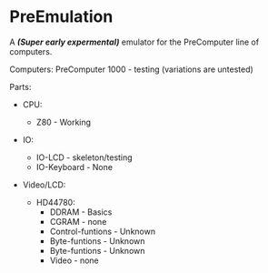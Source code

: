 # PreEmulation
A ***(Super early expermental)*** emulator for the PreComputer line of computers.


Computers:
  PreComputer 1000 - testing (variations are untested)

Parts:
   - CPU:
  	 - Z80 - Working

   - IO:
  	 - IO-LCD - skeleton/testing
  	 - IO-Keyboard - None

   - Video/LCD:
 	  - HD44780:
		 - DDRAM - Basics
		 - CGRAM - none
		 - Control-funtions - Unknown
		 - Byte-funtions - Unknown
		 - Byte-funtions - Unknown
		 - Video - none
